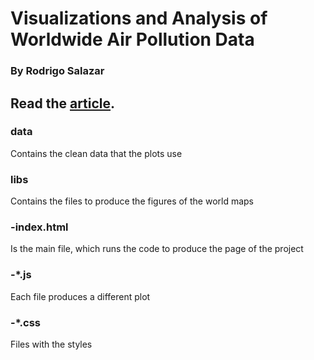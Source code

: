 # Visualizations and Analysis of Worldwide Air Pollution Data
### By Rodrigo Salazar
## Read the [article](https://rodslzr.github.io/portfolio/Air%20pollution%20mortality/Data_Viz/).

### data
Contains the clean data that the plots use

### libs
Contains the files to produce the figures of the world maps

###  -index.html
Is the main file, which runs the code to produce the page of the project

### -*.js
Each file produces a different plot

### -*.css
Files with the styles
